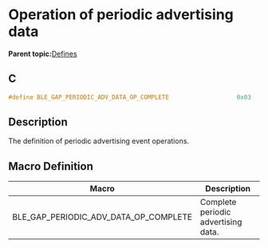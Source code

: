 # Operation of periodic advertising data

**Parent topic:**[Defines](GUID-9781CD29-3C4B-41EE-8F98-355D2AA99482.md)

## C

```c
#define BLE_GAP_PERIODIC_ADV_DATA_OP_COMPLETE                   0x03
```

## Description

The definition of periodic advertising event operations.

## Macro Definition

|Macro|Description|
|-----|-----------|
|BLE\_GAP\_PERIODIC\_ADV\_DATA\_OP\_COMPLETE|Complete periodic advertising data.|

